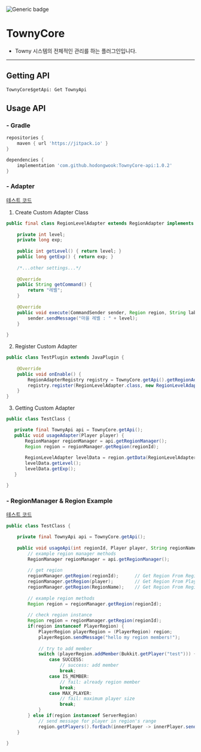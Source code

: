 ![Generic badge](https://img.shields.io/badge/api_version-1.0.2-green.svg)
# TownyCore
- Towny 시스템의 전체적인 관리를 하는 플러그인입니다.

---

## Getting API

```dockerfile
TownyCore$getApi: Get TownyApi
```

## Usage API
### - Gradle
```gradle
repositories {
    maven { url 'https://jitpack.io' }
}

dependencies {
    implementation 'com.github.hodongwook:TownyCore-api:1.0.2'
}
```
### - Adapter
[테스트 코드](https://github.com/StarlyTowny/ST-TownyCore/blob/main/ST-TownyCore-api/src/test/java/kr/jb/test/AdapterTest.java)
 1. Create Custom Adapter Class
```java
public final class RegionLevelAdapter extends RegionAdapter implements Savable, CommandExecutable {
    
    private int level;
    private long exp;
    
    public int getLevel() { return level; }
    public long getExp() { return exp; }
    
    /*...other settings...*/
    
    @Override
    public String getCommand() {
        return "레벨";
    }
    
    @Override
    public void execute(CommandSender sender, Region region, String label, String[] args) {
        sender.sendMessage("마을 레벨 : " + level);
    }
    
}
```
 2. Register Custom Adapter
```java
public class TestPlugin extends JavaPlugin {
    
    @Override 
    public void onEnable() {
        RegionAdapterRegistry registry = TownyCore.getApi().getRegionAdapterRegistry();
        registry.register(RegionLevelAdapter.class, new RegionLevelAdapter());
    }
}
```
 3. Getting Custom Adapter
 ```java
 public class TestClass {

    private final TownyApi api = TownyCore.getApi();
    public void usageAdapter(Player player) {
        RegionManager regionManager = api.getRegionManager();
        Region region = regionManager.getRegion(regionId);
        
        RegionLevelAdapter levelData = region.getData(RegionLevelAdapter.class);
        levelData.getLevel();
        levelData.getExp();
    }

}
 ```
### - RegionManager & Region Example
[테스트 코드](https://github.com/StarlyTowny/ST-TownyCore/blob/main/ST-TownyCore-api/src/test/java/kr/jb/test/RegionTest.java)
```java
public class TestClass {

    private final TownyApi api = TownyCore.getApi();
    
    public void usageApi(int regionId, Player player, String regionName) {
        // example region manager methods
        RegionManager regionManager = api.getRegionManager();
        
        // get region
        regionManager.getRegion(regionId);      // Get Region From RegionId     (int)
        regionManager.getRegion(player);        // Get Region From Player       (Player)
        regionManager.getRegion(RegionName);    // Get Region From RegionName   (String)
        
        // example region methods
        Region region = regionManager.getRegion(regionId);
        
        // check region instance
        Region region = regionManager.getRegion(regionId);
        if(region instanceof PlayerRegion) {
            PlayerRegion playerRegion = (PlayerRegion) region;
            playerRegion.sendMessage("hello my region members!");
            
            // try to add member
            switch (playerRegion.addMember(Bukkit.getPlayer("test"))) {
                case SUCCESS:
                    // success: add member
                    break;
                case IS_MEMBER:
                    // fail: already region member
                    break;
                case MAX_PLAYER:
                    // fail: maximum player size
                    break;
            }
        } else if(region instanceof ServerRegion)
            // send message for player in region's range
            region.getPlayers().forEach(innerPlayer -> innerPlayer.sendMessage("hello my region visitors!"));
    }

}
```